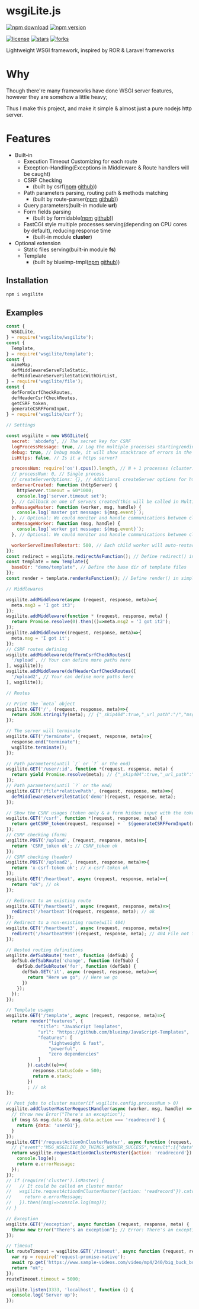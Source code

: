 # wsgiLite.js

[![npm download](https://img.shields.io/npm/dt/wsgilite.svg)](https://www.npmjs.com/package/wsgilite)
[![npm version](https://img.shields.io/npm/v/wsgilite.svg)](https://www.npmjs.com/package/wsgilite)

[![license](https://img.shields.io/github/license/TeaEntityLab/wsgiLite.js.svg?style=social&label=License)](https://github.com/TeaEntityLab/wsgiLite.js)
[![stars](https://img.shields.io/github/stars/TeaEntityLab/wsgiLite.js.svg?style=social&label=Stars)](https://github.com/TeaEntityLab/wsgiLite.js)
[![forks](https://img.shields.io/github/forks/TeaEntityLab/wsgiLite.js.svg?style=social&label=Fork)](https://github.com/TeaEntityLab/wsgiLite.js)

Lightweight WSGI framework, inspired by ROR &amp; Laravel frameworks

# Why

Though there're many frameworks have done WSGI server features, however they are somehow a little heavy;

Thus I make this project, and make it simple & almost just a pure nodejs http server.

# Features

* Built-in
  * Execution Timeout Customizing for each route
  * Exception-Handling(Exceptions in Middleware & Route handlers will be caught)
  * CSRF Checking
    * (built by csrf([npm](https://www.npmjs.com/package/csrf) [github](https://github.com/pillarjs/csrf)))
  * Path parameters parsing, routing path & methods matching
    * (built by route-parser([npm](https://www.npmjs.com/package/route-parser) [github](https://github.com/rcs/route-parser)))
  * Query parameters(built-in module **url**)
  * Form fields parsing
    * (built by formidable([npm](https://www.npmjs.com/package/formidable) [github](https://github.com/felixge/node-formidable)))
  * FastCGI style multiple processes serving(depending on CPU cores by default), reducing response time
    * (built-in module **cluster**)
* Optional extension
  * Static files serving(built-in module **fs**)
  * Template
    * (built by blueimp-tmpl([npm](https://www.npmjs.com/package/blueimp-tmpl) [github](https://github.com/blueimp/JavaScript-Templates)))

## Installation

```bash
npm i wsgilite
```

## Examples

```javascript
const {
  WSGILite,
} = require('wsgilite/wsgilite');
const {
  Template,
} = require('wsgilite/template');
const {
  mimeMap,
  defMiddlewareServeFileStatic,
  defMiddlewareServeFileStaticWithDirList,
} = require('wsgilite/file');
const {
  defFormCsrfCheckRoutes,
  defHeaderCsrfCheckRoutes,
  getCSRF_token,
  generateCSRFFormInput,
} = require('wsgilite/csrf');

// Settings

const wsgilite = new WSGILite({
  secret: 'abcdefg', // The secret key for CSRF
  logProcessMessage: true, // Log the multiple processes starting/ending messages.
  debug: true, // Debug mode, it will show stacktrace of errors in the responses
  isHttps: false, // Is it a https server?

  processNum: require('os').cpus().length, // N + 1 processes (cluster: 1 * master + n * fastcgi style http/https serving)
  // processNum: 0, // Single process
  // createServerOptions: {}, // Additional createServer options for http/https.createServer(options)
  onServerCreated: function (httpServer) {
    httpServer.timeout = 60*1000;
    console.log('server.timeout set');
  }, // Callback on one of servers created(this will be called in Multiple processes)
  onMessageMaster: function (worker, msg, handle) {
    console.log(`master got message: ${msg.event}`);
  }, // Optional: We could monitor and handle communications between cluster master & workers
  onMessageWorker: function (msg, handle) {
    console.log(`worker got message: ${msg.event}`);
  }, // Optional: We could monitor and handle communications between cluster master & workers

  workerServeTimesToRestart: 500, // Each child worker will auto-restart after it served 500 requests
});
const redirect = wsgilite.redirectAsFunction(); // Define redirect() in simple & shorter function style.
const template = new Template({
  baseDir: "demo/template", // Define the base dir of template files
});
const render = template.renderAsFunction(); // Define render() in simple & shorter function style.

// Middlewares

wsgilite.addMiddleware(async (request, response, meta)=>{
  meta.msg3 = 'I got it3';
});
wsgilite.addMiddleware(function * (request, response, meta) {
  return Promise.resolve(0).then(()=>meta.msg2 = 'I got it2');
});
wsgilite.addMiddleware((request, response, meta)=>{
  meta.msg = 'I got it';
});
// CSRF routes defining
wsgilite.addMiddleware(defFormCsrfCheckRoutes([
  '/upload', // Your can define more paths here
], wsgilite));
wsgilite.addMiddleware(defHeaderCsrfCheckRoutes([
  '/upload2', // Your can define more paths here
], wsgilite));

// Routes

// Print the `meta` object
wsgilite.GET('/', (request, response, meta)=>{
  return JSON.stringify(meta); // {"_skip404":true,"_url_path":"/","msg3":"I got it3","msg2":"I got it2","msg":"I got it"}
});

// The server will terminate
wsgilite.GET('/terminate', (request, response, meta)=>{
  response.end("terminate");
  wsgilite.terminate();
});

// Path parameters(until `/` or `?` or the end)
wsgilite.GET('/user/:id', function *(request, response, meta) {
  return yield Promise.resolve(meta); // {"_skip404":true,"_url_path":"/user/theID","msg3":"I got it3","msg2":"I got it2","msg":"I got it","id":"theID"}
});
// Path parameters(until `?` or the end)
wsgilite.GET('/file*relativePath', (request, response, meta)=>{
  defMiddlewareServeFileStatic('demo')(request, response, meta);
});

// Show the CSRF usages (token only & a form hidden input with the token)
wsgilite.GET('/csrf', function *(request, response, meta) {
  return getCSRF_token(request, response) + ` ${generateCSRFFormInput(request, response)}`; // CSRF_token
});
// CSRF checking (form)
wsgilite.POST('/upload', (request, response, meta)=>{
  return 'CSRF_token ok'; // CSRF_token ok
});
// CSRF checking (header)
wsgilite.POST('/upload2', (request, response, meta)=>{
  return 'x-csrf-token ok'; // x-csrf-token ok
});
wsgilite.GET('/heartbeat', async (request, response, meta)=>{
  return "ok"; // ok
});

// Redirect to an existing route
wsgilite.GET('/heartbeat2', async (request, response, meta)=>{
  redirect('/heartbeat')(request, response, meta); // ok
});
// Redirect to a non-existing route(will 404)
wsgilite.GET('/heartbeat3', async (request, response, meta)=>{
  redirect('/heartbeat999')(request, response, meta); // 404 File not found.
});

// Nested routing definitions
wsgilite.defSubRoute('test', function (defSub) {
  defSub.defSubRoute('change', function (defSub) {
    defSub.defSubRoute('for', function (defSub) {
      defSub.GET('it', async (request, response, meta)=>{
        return "Here we go"; // Here we go
      })
    });
  });
});

// Template usages
wsgilite.GET('/template', async (request, response, meta)=>{
  return render("features", {
            "title": "JavaScript Templates",
            "url": "https://github.com/blueimp/JavaScript-Templates",
            "features": [
                "lightweight & fast",
                "powerful",
                "zero dependencies"
            ]
        }).catch((e)=>{
          response.statusCode = 500;
          return e.stack;
        })
        ; // ok
});

// Post jobs to cluster master(if wsgilite.config.processNum > 0)
wsgilite.addClusterMasterRequestHandler(async (worker, msg, handle) => {
  // throw new Error("There's an exception");
  if (msg && msg.data && msg.data.action === 'readrecord') {
    return {data: 'user01'};
  }
});
wsgilite.GET('/requestActionOnClusterMaster', async function (request, response, meta) {
  // {"event":"MSG_WSGILITE_DO_THINGS_WORKER_SUCCESS","result":[{"data":"user01"}]}
  return wsgilite.requestActionOnClusterMaster({action: 'readrecord'}).catch((e)=>{
    console.log(e);
    return e.errorMessage;
  });
});
// if (require('cluster').isMaster) {
//   // It could be called on cluster master
//   wsgilite.requestActionOnClusterMaster({action: 'readrecord'}).catch((e)=>{
//     return e.errorMessage;
//   }).then((msg)=>console.log(msg));
// }

// Exception
wsgilite.GET('/exception', async function (request, response, meta) {
  throw new Error("There's an exception"); // Error: There's an exception
});

// Timeout
let routeTimeout = wsgilite.GET('/timeout', async function (request, response, meta) {
  var rp = require('request-promise-native');
  await rp.get('https://www.sample-videos.com/video/mp4/240/big_buck_bunny_240p_30mb.mp4');
  return "ok";
});
routeTimeout.timeout = 5000;

wsgilite.listen(3333, 'localhost', function () {
  console.log('Server up');
});

```
